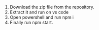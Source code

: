 1. Download the zip file from the repository.
2. Extract it and run on vs code
3. Open powershell and run npm i
4. Finally run npm start.
